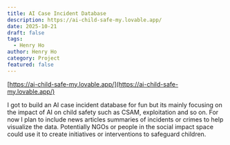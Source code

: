 ```yaml
---
title: AI Case Incident Database
description: https://ai-child-safe-my.lovable.app/
date: 2025-10-21
draft: false
tags:
  - Henry Ho
author: Henry Ho
category: Project
featured: false
---
```

[https://ai-child-safe-my.lovable.app/](https://ai-child-safe-my.lovable.app/)

I got to build an AI case incident database for fun but its mainly focusing on the impact of AI on child safety such as CSAM, exploitation and so on. For now I plan to include news articles summaries of incidents or crimes to help visualize the data. Potentially NGOs or people in the social impact space could use it to create initiatives or interventions to safeguard children.